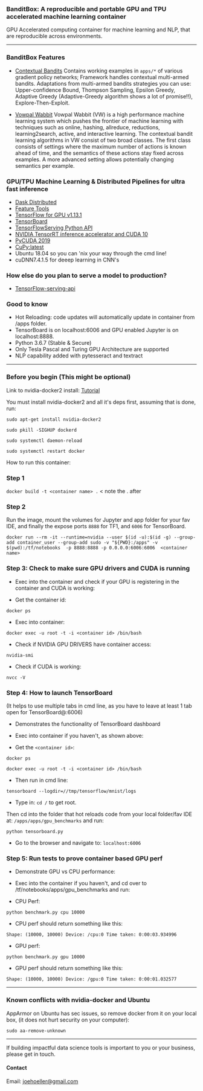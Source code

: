 ### BanditBox: A reproducible and portable GPU and TPU accelerated machine learning container 

GPU Accelerated computing container for machine learning and NLP, that are reproducible across environments.

-----------------------------------------------------------

### BanditBox Features ###

* [Contextual Bandits](https://contextual-bandits.readthedocs.io/en/latest/#installation)
  Contains working examples in ` apps/* ` of various gradient policy networks; Framework handles contextual multi-armed bandits. Adaptations from multi-armed bandits strategies you can use: Upper-confidence Bound, Thompson Sampling, Epsilon Greedy, Adaptive Greedy (Adaptive-Greedy algorithm shows a lot of promise!!), Explore-Then-Exploit.
  
* [Vowpal Wabbit](https://github.com/VowpalWabbit/vowpal_wabbit/wiki)
Vowpal Wabbit (VW) is a high performance machine learning system which pushes the frontier of machine learning with techniques such as online, hashing, allreduce, reductions, learning2search, active, and interactive learning. 
The contextual bandit learning algorithms in VW consist of two broad classes. The first class consists of settings where the maximum number of actions is known ahead of time, and the semantics of these actions stay fixed across examples. A more advanced setting allows potentially changing semantics per example.

### GPU/TPU Machine Learning & Distributed Pipelines for ultra fast inference

* [Dask Distributed](https://dask.org/) 
* [Feature Tools](https://docs.featuretools.com/)
* [TensorFlow for GPU v1.13.1](https://www.tensorflow.org/install/gpu)
* [TensorBoard](https://www.datacamp.com/community/tutorials/tensorboard-tutorial)
* [TensorFlowServing Python API](https://www.tensorflow.org/tfx/guide/serving)
* [NVIDIA TensorRT inference accelerator and CUDA 10](https://developer.nvidia.com/tensorrt)
* [PyCUDA 2019](https://mathema.tician.de/software/pycuda/)
* [CuPy:latest](https://cupy.chainer.org/)
* Ubuntu 18.04 so you can 'nix your way through the cmd line!
* cuDNN7.4.1.5 for deeep learning in CNN's

### How else do you plan to serve a model to production?
* [TensorFlow-serving-api](https://www.tensorflow.org/tfx/guide/serving)

### Good to know
* Hot Reloading: code updates will automatically update in container from /apps folder.
* TensorBoard is on localhost:6006 and GPU enabled Jupyter is on localhost:8888.
* Python 3.6.7 (Stable & Secure)
* Only Tesla Pascal and Turing GPU Architecture are supported 
* NLP capability added with pytesseract and textract

-------------------------------------------------------------


### Before you begin (This might be optional) ###

Link to nvidia-docker2 install: [Tutorial](https://medium.com/@sh.tsang/docker-tutorial-5-nvidia-docker-2-0-installation-in-ubuntu-18-04-cb80f17cac65)

You must install nvidia-docker2 and all it's deps first, assuming that is done, run:


 ` sudo apt-get install nvidia-docker2 `
 
 ` sudo pkill -SIGHUP dockerd `
 
 ` sudo systemctl daemon-reload `
 
 ` sudo systemctl restart docker `
 

How to run this container:


### Step 1 ###

` docker build -t <container name> . `  < note the . after <container name>


### Step 2 ###

Run the image, mount the volumes for Jupyter and app folder for your fav IDE, and finally the expose ports `8888` for TF1, and `6006` for TensorBoard.


` docker run --rm -it --runtime=nvidia --user $(id -u):$(id -g) --group-add container_user --group-add sudo -v "${PWD}:/apps" -v $(pwd):/tf/notebooks  -p 8888:8888 -p 0.0.0.0:6006:6006  <container name> `


### Step 3: Check to make sure GPU drivers and CUDA is running ###

- Exec into the container and check if your GPU is registering in the container and CUDA is working:

- Get the container id:

` docker ps `

- Exec into container:

` docker exec -u root -t -i <container id> /bin/bash `

- Check if NVIDIA GPU DRIVERS have container access:

` nvidia-smi `

- Check if CUDA is working:

` nvcc -V `


### Step 4: How to launch TensorBoard ###

(It helps to use multiple tabs in cmd line, as you have to leave at least 1 tab open for TensorBoard@:6006)

- Demonstrates the functionality of TensorBoard dashboard


- Exec into container if you haven't, as shown above:


- Get the `<container id>`:
 

` docker ps `


` docker exec -u root -t -i <container id> /bin/bash `


- Then run in cmd line:


` tensorboard --logdir=//tmp/tensorflow/mnist/logs `


- Type in: ` cd / ` to get root.

Then cd into the folder that hot reloads code from your local folder/fav IDE at: `/apps/apps/gpu_benchmarks` and run:


` python tensorboard.py `


- Go to the browser and navigate to: ` localhost:6006 `



### Step 5: Run tests to prove container based GPU perf ###

- Demonstrate GPU vs CPU performance:

- Exec into the container if you haven't, and cd over to /tf/notebooks/apps/gpu_benchmarks and run:

- CPU Perf:

` python benchmark.py cpu 10000 `

- CPU perf should return something like this:

`Shape: (10000, 10000) Device: /cpu:0
Time taken: 0:00:03.934996`

- GPU perf:

` python benchmark.py gpu 10000 `

- GPU perf should return something like this:

`Shape: (10000, 10000) Device: /gpu:0
Time taken: 0:00:01.032577`


--------------------------------------------------


### Known conflicts with nvidia-docker and Ubuntu ###

AppArmor on Ubuntu has sec issues, so remove docker from it on your local box, (it does not hurt security on your computer):

` sudo aa-remove-unknown `

--------------------------------------------------

If building impactful data science tools is important to you or your business, please get in touch.

#### Contact
Email: joehoeller@gmail.com




